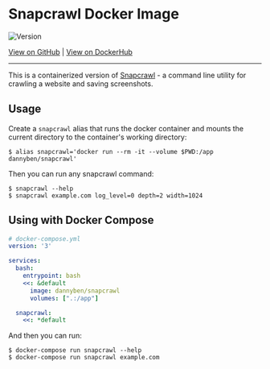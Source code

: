 Snapcrawl Docker Image
==================================================

![Version](https://img.shields.io/badge/version-0.5.1-blue.svg)

[View on GitHub][2] | [View on DockerHub][3]

---

This is a containerized version of [Snapcrawl][1] - a command line utility
for crawling a website and saving screenshots.

Usage
--------------------------------------------------

Create a `snapcrawl` alias that runs the docker container and mounts the 
current directory to the container's working directory:

```shell
$ alias snapcrawl='docker run --rm -it --volume $PWD:/app dannyben/snapcrawl'
```

Then you can run any snapcrawl command:

```shell
$ snapcrawl --help
$ snapcrawl example.com log_level=0 depth=2 width=1024
```


Using with Docker Compose
--------------------------------------------------

```yaml
# docker-compose.yml
version: '3'

services:
  bash:
    entrypoint: bash
    <<: &default
      image: dannyben/snapcrawl
      volumes: [".:/app"]

  snapcrawl:
    <<: *default
```

And then you can run:

```
$ docker-compose run snapcrawl --help
$ docker-compose run snapcrawl example.com
```



[1]: https://github.com/dannyben/snapcrawl
[2]: https://github.com/DannyBen/docker-snapcrawl
[3]: https://hub.docker.com/r/dannyben/snapcrawl
